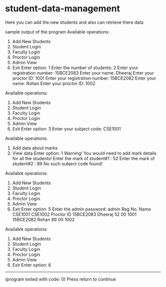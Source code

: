 # student-data-management
Here you can add the new students and also can retrieve there data

sample output of the program
Available operations: 
1. Add New Students
2. Student Login
3. Faculty Login
4. Proctor Login
5. Admin View
6. Exit
Enter option: 1
Enter the number of students: 2
Enter your registration number: 15BCE2083
Enter your name: Dheeraj
Enter your proctor ID: 1001
Enter your registration number: 15BCE2082
Enter your name: Rohan
Enter your proctor ID: 1002

Available operations: 
1. Add New Students
2. Student Login
3. Faculty Login
4. Proctor Login
5. Admin View
6. Exit
Enter option: 3
Enter your subject code: CSE1001

Available operations: 
1. Add data about marks
2. View data
Enter option: 1
Warning! You would need to add mark details for all the students!
Enter the mark of student#1 : 52
Enter the mark of student#2 : 89
No such subject code found!

Available operations: 
1. Add New Students
2. Student Login
3. Faculty Login
4. Proctor Login
5. Admin View
6. Exit
Enter option: 5
Enter the admin password: admin
Reg No.           Name    CSE1001    CSE1002    Proctor ID
15BCE2083    Dheeraj    52    00    1001
15BCE2082    Rohan    89    00    1002

Available operations: 
1. Add New Students
2. Student Login
3. Faculty Login
4. Proctor Login
5. Admin View
6. Exit
Enter option: 6 


------------------
(program exited with code: 0)
Press return to continue
